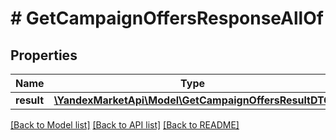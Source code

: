 # # GetCampaignOffersResponseAllOf

## Properties

Name | Type | Description | Notes
------------ | ------------- | ------------- | -------------
**result** | [**\YandexMarketApi\Model\GetCampaignOffersResultDTO**](GetCampaignOffersResultDTO.md) |  | [optional]

[[Back to Model list]](../../README.md#models) [[Back to API list]](../../README.md#endpoints) [[Back to README]](../../README.md)
